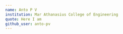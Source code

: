 ```yaml
---
name: Anto P V 
institution: Mar Athanasius College of Engineering
quote: Here I am
github_user: anto-pv
---
```


